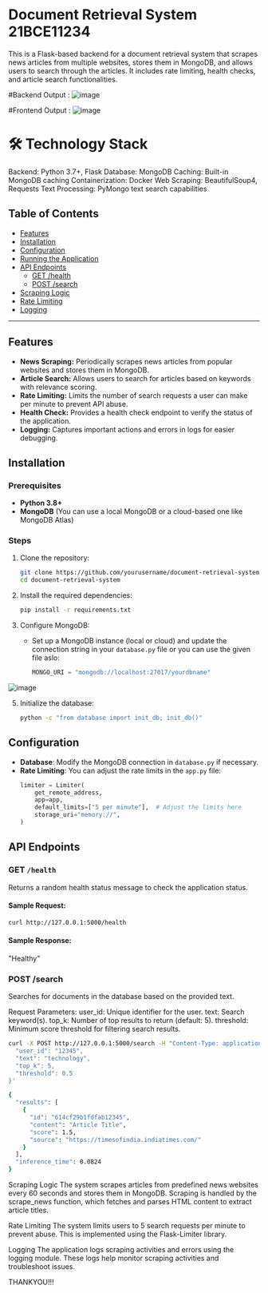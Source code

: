 # Document Retrieval System 21BCE11234

This is a Flask-based backend for a document retrieval system that scrapes news articles from multiple websites, stores them in MongoDB, and allows users to search through the articles. It includes rate limiting, health checks, and article search functionalities.

#Backend Output :
![image](https://github.com/user-attachments/assets/9c885efb-ff2f-48d0-91c5-f1106e8b4dcf)

#Frontend Output :
![image](https://github.com/user-attachments/assets/262dfc18-1320-4630-8955-d62070624439)


# 🛠️ Technology Stack

Backend: Python 3.7+, Flask
Database: MongoDB
Caching: Built-in MongoDB caching
Containerization: Docker
Web Scraping: BeautifulSoup4, Requests
Text Processing: PyMongo text search capabilities

## Table of Contents
- [Features](#features)
- [Installation](#installation)
- [Configuration](#configuration)
- [Running the Application](#running-the-application)
- [API Endpoints](#api-endpoints)
  - [GET /health](#get-health)
  - [POST /search](#post-search)
- [Scraping Logic](#scraping-logic)
- [Rate Limiting](#rate-limiting)
- [Logging](#logging)

---

## Features
- **News Scraping:** Periodically scrapes news articles from popular websites and stores them in MongoDB.
- **Article Search:** Allows users to search for articles based on keywords with relevance scoring.
- **Rate Limiting:** Limits the number of search requests a user can make per minute to prevent API abuse.
- **Health Check:** Provides a health check endpoint to verify the status of the application.
- **Logging:** Captures important actions and errors in logs for easier debugging.

## Installation


### Prerequisites
- **Python 3.8+**
- **MongoDB** (You can use a local MongoDB or a cloud-based one like MongoDB Atlas)

### Steps
1. Clone the repository:
    ```bash
    git clone https://github.com/yourusername/document-retrieval-system.git
    cd document-retrieval-system
    ```
2. Install the required dependencies:
    ```bash
    pip install -r requirements.txt
    ```

3. Configure MongoDB:
   - Set up a MongoDB instance (local or cloud) and update the connection string in your `database.py` file or you can use the given file aslo:
     ```python
     MONGO_URI = "mongodb://localhost:27017/yourdbname"
     ```
![image](https://github.com/user-attachments/assets/7d2d649b-5fcf-4544-b906-94d97e2cf6c3)


5. Initialize the database:
    ```bash
    python -c "from database import init_db; init_db()"
    ```

## Configuration

- **Database**: Modify the MongoDB connection in `database.py` if necessary.
- **Rate Limiting**: You can adjust the rate limits in the `app.py` file:
  ```python
  limiter = Limiter(
      get_remote_address,
      app=app,
      default_limits=["5 per minute"],  # Adjust the limits here
      storage_uri="memory://",
  )


## API Endpoints

### GET `/health`
Returns a random health status message to check the application status.

#### Sample Request:
```bash
curl http://127.0.0.1:5000/health
```

#### Sample Response:
"Healthy"

### POST /search
Searches for documents in the database based on the provided text.

Request Parameters:
user_id: Unique identifier for the user.
text: Search keyword(s).
top_k: Number of top results to return (default: 5).
threshold: Minimum score threshold for filtering search results.

```bash
curl -X POST http://127.0.0.1:5000/search -H "Content-Type: application/json" -d '{
  "user_id": "12345",
  "text": "technology",
  "top_k": 5,
  "threshold": 0.5
}'
```
```bash
{
  "results": [
    {
      "id": "614cf29b1fdfab12345",
      "content": "Article Title",
      "score": 1.5,
      "source": "https://timesofindia.indiatimes.com/"
    }
  ],
  "inference_time": 0.0824
}
```

Scraping Logic
The system scrapes articles from predefined news websites every 60 seconds and stores them in MongoDB. Scraping is handled by the scrape_news function, which fetches and parses HTML content to extract article titles.

Rate Limiting
The system limits users to 5 search requests per minute to prevent abuse. This is implemented using the Flask-Limiter library.

Logging
The application logs scraping activities and errors using the logging module. These logs help monitor scraping activities and troubleshoot issues.


THANKYOU!!!
